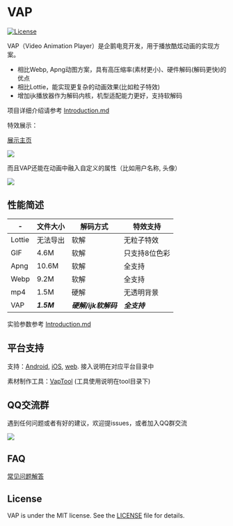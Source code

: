 # VAP

[![License](https://img.shields.io/badge/license-MIT-blue.svg?style=flat)](http://opensource.org/licenses/MIT)

VAP（Video Animation Player）是企鹅电竞开发，用于播放酷炫动画的实现方案。

* 相比Webp, Apng动图方案，具有高压缩率(素材更小)、硬件解码(解码更快)的优点
* 相比Lottie，能实现更复杂的动画效果(比如粒子特效)
* 增加ijk播放器作为解码内核，机型适配能力更好，支持软解码


项目详细介绍请参考 [Introduction.md](./Introduction.md)


特效展示：

[展示主页](https://egame.qq.com/vap)

![](./images/anim1.gif)

而且VAP还能在动画中融入自定义的属性（比如用户名称, 头像）

![](./images/anim2.gif)



## 性能简述


-|文件大小|解码方式|特效支持
---|---|---|---
Lottie|无法导出|软解|无粒子特效
GIF|4.6M|软解|只支持8位色彩
Apng|10.6M|软解|全支持
Webp|9.2M|软解|全支持
mp4|1.5M|硬解|无透明背景
VAP|***1.5M***|***硬解/ijk软解码***|***全支持***


实验参数参考 [Introduction.md](./Introduction.md)


## 平台支持

支持：[Android](./Android), [iOS](./iOS), [web](./web). 接入说明在对应平台目录中

素材制作工具：[VapTool](./tool) (工具使用说明在tool目录下)



## QQ交流群
遇到任何问题或者有好的建议，欢迎提issues，或者加入QQ群交流

![](./images/qq_group.png)

## FAQ

[常见问题解答](https://github.com/Tencent/vap/wiki/FAQ)

## License

VAP is under the MIT license. See the [LICENSE](./LICENSE.txt) file for details.
